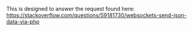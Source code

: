 This is designed to answer the request found here:
  https://stackoverflow.com/questions/59181730/websockets-send-json-data-via-php
